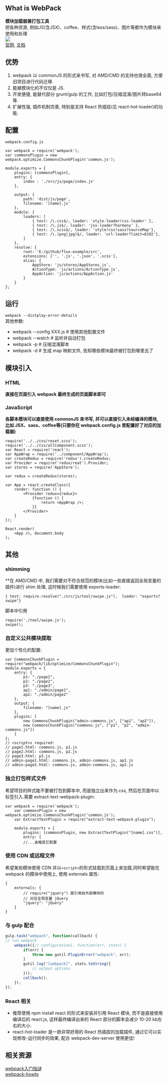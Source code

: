 ## What is WebPack  
**模块加载器兼打包工具**  
把各种资源, 例如JS(含JSX)、coffee、样式(含less/sass)、图片等都作为模块来使用和处理  
![](http://images0.cnblogs.com/blog2015/561179/201507/161453372048661.jpg)  
[官网](http://webpack.github.io/), [文档](http://webpack.github.io/docs/)  

## 优势  
1. webpack 以 commonJS 的形式来书写, 对 AMD/CMD 的支持也很全面, 方便旧项目进行代码迁移. 
2. 能被模块化的不仅仅是 JS.  
3. 开发便捷, 能替代部分 grunt/gulp 的工作, 比如打包/压缩混淆/图片转base64等.  
4. 扩展性强, 插件机制完善, 特别是支持 React 热插拔(见 react-hot-loader)的功能.  

## 配置  
`webpack.config.js`  
```  
var webpack = require('webpack');  
var commonsPlugin = new webpack.optimize.CommonsChunkPlugin('common.js');  
  
module.exports = {  
    plugins: [commonsPlugin],  
    entry: {  
        index : './src/js/page/index.js'  
    },  
    
    output: {  
        path: 'dist/js/page',  
        filename: '[name].js'  
    },  
    module: {  
        loaders: [  
            { test: /\.css$/, loader: 'style-loader!css-loader' },  
            { test: /\.js$/, loader: 'jsx-loader?harmony' },  
            { test: /\.scss$/, loader: 'style!css!sass?sourceMap'},  
            { test: /\.(png|jpg)$/, loader: 'url-loader?limit=8192'},  
        ]  
    },  
    resolve: {  
        root: 'E:/github/flux-example/src',  
        extensions: ['', '.js', '.json', '.scss'],  
        alias: {
            AppStore: 'js/stores/AppStores.js',  
            ActionType: 'js/actions/ActionType.js',  
            AppAction: 'js/actions/AppAction.js'
        }  
    }  
};  
```
## 运行  
`webpack --distplay-error-details`  
其他参数:  
* webpack --config XXX.js  # 使用其他配置文件  
* webpack --watch  # 监听并自动打包  
* webpack -p  # 压缩混淆脚本  
* webpack -d  # 生成 map 映射文件, 告知哪些模块最终被打包到哪里去了  

## 模块引入  
### HTML  
**直接在页面引入 webpack 最终生成的页面脚本即可**  
### JavaScript  
**各脚本模块可以直接使用 commonJS 来书写, 并可以直接引入未经编译的模块, 比如 JSX、sass、coffee等(只要你在 webpack.config.js 里配置好了对应的加载器)**  
```  
require('../../css/reset.scss');  
require('../../css/allComponent.scss');  
var React = require('react');  
var AppWrap = require('../component/AppWrap');  
var createRedux = require('redux').createRedux;  
var Provider = require('redux/reat').Provider;  
var stores = require('AppStore');  
  
var redux = createRedux(stores);  
  
var App = react.createClass({  
    render: function () {  
        <Provider redux={redux}>  
            {function () {  
                return <AppWrap />;  
            }}  
        </Provider>  
    }  
});  
  
React.render(  
    <App />, document.body  
);  
```

## 其他  
### shimming  
**在 AMD/CMD 中, 我们需要对不符合规范的模块(比如一些直接返回全局变量的插件)进行 shim 处理, 这时候我们需要使用 exports-loader: 
```  
{ test: require.resolve("./src/js/tool/swipe.js"),  loader: "exports?swipe"}  
```
脚本中引用  
```  
require('./tool/swipe.js');  
swipe();   
```

### 自定义公共模块提取  
更加个性化的配置:  
```  
var CommonsChunkPlugin = require("webpack/lib/optimize/CommonsChunkPlugin");  
module.exports = {  
    entry: {  
        p1: "./page1",  
        p2: "./page2",  
        p3: "./page3",  
        ap1: "./admin/page1",  
        ap2: "./admin/page2"  
    },  
    output: {  
        filename: "[name].js"  
    },  
    plugins: [  
        new CommonsChunkPlugin("admin-commons.js", ["ap1", "ap2"]),  
        new CommonsChunkPlugin("commons.js", ["p1", "p2", "admin-commons.js"])  
    ]  
};  
// <script>s required:  
// page1.html: commons.js, p1.js  
// page2.html: commons.js, p2.js  
// page3.html: p3.js  
// admin-page1.html: commons.js, admin-commons.js, ap1.js  
// admin-page2.html: commons.js, admin-commons.js, ap2.js  
```

### 独立打包样式文件  
希望项目的样式能不要被打包到脚本中, 而是独立出来作为.css, 然后在页面中以<link>标签引入.需要 extract-text-webpack-plugin:  
```  
var webpack = require('webpack');  
    var commonsPlugin = new webpack.optimize.CommonsChunkPlugin('common.js');  
    var ExtractTextPlugin = require("extract-text-webpack-plugin");  
  
    module.exports = {  
        plugins: [commonsPlugin, new ExtractTextPlugin("[name].css")],  
        entry: {  
        //...省略其它配置  
```

### 使用 CDN 或远程文件  
希望某些模块使用 CDN 并以`<script>`的形式挂载到页面上来加载,同时希望能在 webpack 的模块中使用上, 使用 externals 属性:  
```  
{  
    externals: {  
        // require("jquery") 是引用自外部模块的  
        // 对应全局变量 jQuery  
        "jquery": "jQuery"  
    }  
}  
```

### 与 gulp 配合  
```javascript
gulp.task("webpack", function(callback) {  
// run webpack  
	webpack({// configuration}, function(err, stats) {  
    	if(err) {
        	throw new gutil.PluginError("webpack", err);  
    	}
    	gutil.log("[webpack]", stats.toString({  
        	// output options  
    	}));  
    	callback();  
	});
});
```
### React 相关  
* 推荐使用 npm install react 的形式来安装并引用 React 模块, 而不是直接使用编译后的 react.js, 这样最终编译出来的 React 部分的脚本会减少 10-20 kb左右的大小.  
* react-hot-loader 是一款非常好用的 React 热插拔的加载插件, 通过它可以实现修改-运行同步的效果, 配合 webpack-dev-server 使用更佳!  

## 相关资源  
[webpack入门指谜](https://segmentfault.com/a/1190000002551952)  
[webpack-howto](https://github.com/petehunt/webpack-howto)  